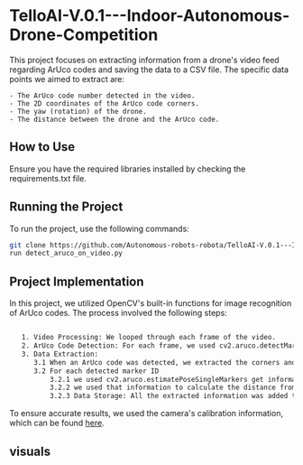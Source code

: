 # TelloAI-V.0.1---Indoor-Autonomous-Drone-Competition

This project focuses on extracting information from a drone's video feed regarding ArUco codes and saving the data to a CSV file. The specific data points we aimed to extract are:

    - The ArUco code number detected in the video.
    - The 2D coordinates of the ArUco code corners.
    - The yaw (rotation) of the drone.
    - The distance between the drone and the ArUco code.

## How to Use


Ensure you have the required libraries installed by checking the requirements.txt file.


## Running the Project

To run the project, use the following commands:

```sh
git clone https://github.com/Autonomous-robots-robota/TelloAI-V.0.1---Indoor-Autonomous-Drone-Competition.git
run detect_aruco_on_video.py
```


## Project Implementation

In this project, we utilized OpenCV's built-in functions for image recognition of ArUco codes. The process involved the following steps:

```sh

   1. Video Processing: We looped through each frame of the video.
   2. ArUco Code Detection: For each frame, we used cv2.aruco.detectMarkers to detect ArUco codes.
   3. Data Extraction:
      3.1 When an ArUco code was detected, we extracted the corners and the marker ID (ArUco name).
      3.2 For each detected marker ID
          3.2.1 we used cv2.aruco.estimatePoseSingleMarkers get information aboit the drone.
          3.2.2 we used that information to calculate the distance from the drone to the ArUco code, and the yaw of the drone.
          3.2.3 Data Storage: All the extracted information was added to the CSV file (row by row).

```

To ensure accurate results, we used the camera's calibration information, which can be found [here](https://tellopilots.com/threads/camera-intrinsic-parameter.2620/). 


## visuals

